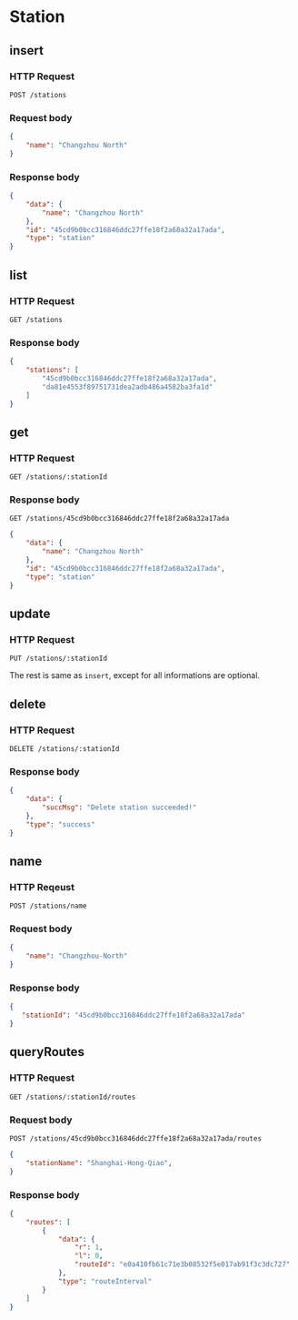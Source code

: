 # Station

## insert

### HTTP Request

```
POST /stations
```

### Request body

```json
{
    "name": "Changzhou North"
}
```

### Response body

```json
{
    "data": {
        "name": "Changzhou North"
    },
    "id": "45cd9b0bcc316846ddc27ffe18f2a68a32a17ada",
    "type": "station"
}
```

## list

### HTTP Request

```
GET /stations
```

### Response body
```json
{
    "stations": [
        "45cd9b0bcc316846ddc27ffe18f2a68a32a17ada",
        "da81e4553f89751731dea2adb486a4582ba3fa1d"
    ]
}
```

## get

### HTTP Request

```
GET /stations/:stationId
```

### Response body
```
GET /stations/45cd9b0bcc316846ddc27ffe18f2a68a32a17ada
```
```json
{
    "data": {
        "name": "Changzhou North"
    },
    "id": "45cd9b0bcc316846ddc27ffe18f2a68a32a17ada",
    "type": "station"
}
```

## update

### HTTP Request

```
PUT /stations/:stationId
```

The rest is same as `insert`, except for all informations are optional.

## delete

### HTTP Request

```
DELETE /stations/:stationId
```

### Response body
```json
{
    "data": {
        "succMsg": "Delete station succeeded!"
    },
    "type": "success"
}
```

## name

### HTTP Reqeust
```
POST /stations/name
```

### Request body
```json
{
    "name": "Changzhou-North"
}
```

### Response body
```json
{
   "stationId": "45cd9b0bcc316846ddc27ffe18f2a68a32a17ada"
}
```

## queryRoutes

### HTTP Request

```
GET /stations/:stationId/routes
```

### Request body

```
POST /stations/45cd9b0bcc316846ddc27ffe18f2a68a32a17ada/routes
```

```json
{
    "stationName": "Shanghai-Hong-Qiao",
}
```

### Response body

```json
{
    "routes": [
        {
            "data": {
                "r": 1,
                "l": 0,
                "routeId": "e0a410fb61c71e3b08532f5e017ab91f3c3dc727"
            },
            "type": "routeInterval"
        }
    ]
}
```
